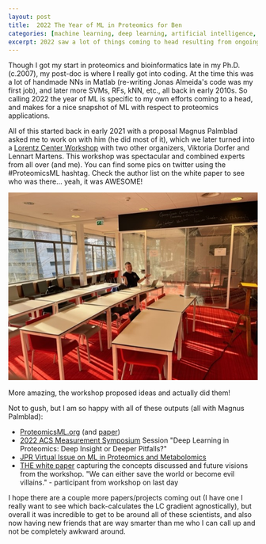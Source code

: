 ```yaml
---
layout: post
title:  2022 The Year of ML in Proteomics for Ben
categories: [machine learning, deep learning, artificial intelligence, synthetic data, Lorentz Center]
excerpt: 2022 saw a lot of things coming to head resulting from ongoing projects with Magnus Palmblad, and together they are a pretty cool snapshot of where ML stands in proteomics. Probably already old as I write this. 
---
```



Though I got my start in proteomics and bioinformatics late in my Ph.D. (c.2007), my post-doc is where I really got into coding. At the time this was a lot of handmade NNs in Matlab (re-writing Jonas Almeida's code was my first job), and later more SVMs, RFs, kNN, etc., all back in early 2010s. So calling 2022 the year of ML is specific to my own efforts coming to a head, and makes for a nice snapshot of ML with respect to proteomics applications.


All of this started back in early 2021 with a proposal Magnus Palmblad asked me to work on with him (he did most of it), which we later turned into a [Lorentz Center Workshop](https://www.lorentzcenter.nl/proteomics-and-machine-learning.html) with two other organizers, Viktoria Dorfer and Lennart Martens. This workshop was spectacular and combined experts from all over (and me). You can find some pics on twitter using the #ProteomicsML hashtag. Check the author list on the white paper to see who was there... yeah, it was AWESOME!


![Magnus at Lorentz Center](/images/magnusLorentz2022.jpg)


More amazing, the workshop proposed ideas and actually did them!


Not to gush, but I am so happy with all of these outputs (all with Magnus Palmblad):
- [ProteomicsML.org](https://proteomicsml.org/) (and [paper](https://pubs.acs.org/doi/10.1021/acs.jproteome.2c00629))
- [2022 ACS Measurement Symposium](https://symposium.acs.org/2022/innovations/) Session "Deep Learning in Proteomics: Deep Insight or Deeper Pitfalls?"
- [JPR Virtual Issue on ML in Proteomics and Metabolomics](https://pubs.acs.org/page/vi/machine-learning-omics?ref=vi_collection)
- [THE white paper](https://pubs.acs.org/doi/10.1021/acs.jproteome.2c00711) capturing the concepts discussed and future visions from the workshop. "We can either save the world or become evil villains." - participant from workshop on last day


I hope there are a couple more papers/projects coming out (I have one I really want to see which back-calculates the LC gradient agnostically), but overall it was incredible to get to be around all of these scientists, and also now having new friends that are way smarter than me who I can call up and not be completely awkward  around.

 

&nbsp;  
&nbsp;  
&nbsp;  
